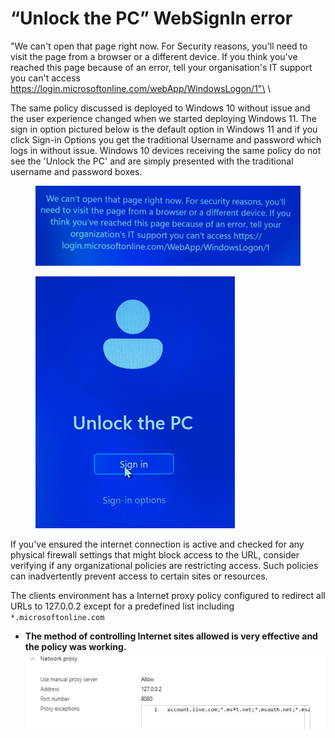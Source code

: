 # “Unlock the PC” WebSignIn error

"We can't open that page right now. For Security reasons, you'll need to visit the page from a browser or a different device. If you think you've reached this page because of an error, tell your organisation's IT support you can't access https://login.microsoftonline.com/webApp/WindowsLogon/1"\
\


The same policy discussed is deployed to Windows 10 without issue and the user experience changed when we started deploying Windows 11. The sign in option pictured below is the default option in Windows 11 and if you click Sign-in Options you get the traditional Username and password which logs in without issue. Windows 10 devices receiving the same policy do not see the 'Unlock the PC' and are simply presented with the traditional username and password boxes.

<figure><img src="../.gitbook/assets/image (5).png" alt=""><figcaption></figcaption></figure>

<figure><img src="../.gitbook/assets/image (4).png" alt=""><figcaption></figcaption></figure>

If you've ensured the internet connection is active and checked for any physical firewall settings that might block access to the URL, consider verifying if any organizational policies are restricting access. Such policies can inadvertently prevent access to certain sites or resources. \
&#x20;

The clients environment has a Internet proxy policy configured to redirect all URLs to 127.0.0.2 except for a predefined list including `*.microsoftonline.com`

* **The method of controlling Internet sites allowed is very effective and the policy was working.**\
  ![](<../.gitbook/assets/image (6).png>)
